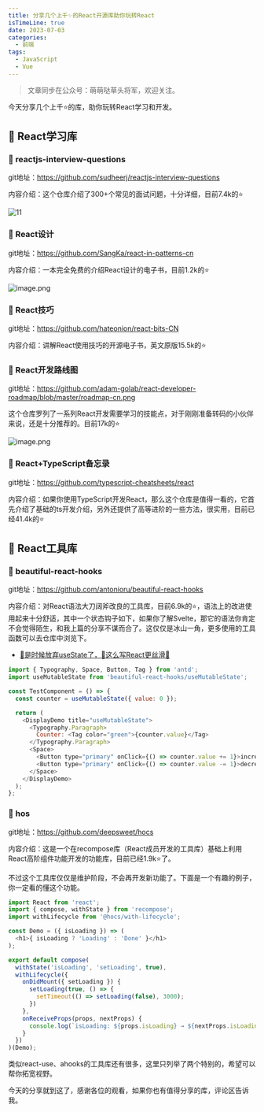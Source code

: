 ```yaml
---
title: 分享几个上千✨的React开源库助你玩转React
isTimeLine: true
date: 2023-07-03
categories:
  - 前端
tags:
  - JavaScript
  - Vue
---
```

> 文章同步在公众号：萌萌哒草头将军，欢迎关注。

今天分享几个上千⭐的库，助你玩转React学习和开发。

## 🚀 React学习库

### 💎 reactjs-interview-questions

git地址：https://github.com/sudheerj/reactjs-interview-questions

内容介绍：这个仓库介绍了300+个常见的面试问题，十分详细，目前7.4k的⭐

![11](https://p3-juejin.byteimg.com/tos-cn-i-k3u1fbpfcp/78133a046bc9478f8a201939ccf834ed~tplv-k3u1fbpfcp-watermark.image?)

### 💎 React设计

git地址：https://github.com/SangKa/react-in-patterns-cn

内容介绍：一本完全免费的介绍React设计的电子书，目前1.2k的⭐

![image.png](https://p3-juejin.byteimg.com/tos-cn-i-k3u1fbpfcp/e01cd7244502440d8fa99ab0659201cd~tplv-k3u1fbpfcp-watermark.image?)

### 💎 React技巧

git地址：https://github.com/hateonion/react-bits-CN

内容介绍：讲解React使用技巧的开源电子书，英文原版15.5k的⭐

### 💎 React开发路线图

git地址：https://github.com/adam-golab/react-developer-roadmap/blob/master/roadmap-cn.png

这个仓库罗列了一系列React开发需要学习的技能点，对于刚刚准备转码的小伙伴来说，还是十分推荐的。目前17k的⭐

![image.png](https://p6-juejin.byteimg.com/tos-cn-i-k3u1fbpfcp/0afa17518c4f4a669bec9378315438d7~tplv-k3u1fbpfcp-watermark.image?)

### 💎 React+TypeScript备忘录

git地址：https://github.com/typescript-cheatsheets/react

内容介绍：如果你使用TypeScript开发React，那么这个仓库是值得一看的，它首先介绍了基础的ts开发介绍，另外还提供了高等进阶的一些方法，很实用，目前已经41.4k的⭐

## 🚀 React工具库

### 💎 beautiful-react-hooks

git地址：https://github.com/antonioru/beautiful-react-hooks

内容介绍：对React语法大刀阔斧改良的工具库，目前6.9k的⭐，语法上的改进使用起来十分舒适，其中一个状态钩子如下，如果你了解Svelte，那它的语法你肯定不会觉得陌生，和我上篇的分享不谋而合了。这仅仅是冰山一角，更多使用的工具函数可以去仓库中浏览下。

- [🤮是时候放弃useState了，🚀这么写React更丝滑🚀](https://juejin.cn/post/7246777363257475129)

```js
import { Typography, Space, Button, Tag } from 'antd';
import useMutableState from 'beautiful-react-hooks/useMutableState';

const TestComponent = () => {
  const counter = useMutableState({ value: 0 });

  return (
    <DisplayDemo title="useMutableState">
      <Typography.Paragraph>
        Counter: <Tag color="green">{counter.value}</Tag>
      </Typography.Paragraph>
      <Space>
        <Button type="primary" onClick={() => counter.value += 1}>increase</Button>
        <Button type="primary" onClick={() => counter.value -= 1}>decrease</Button>
      </Space>
    </DisplayDemo>
  );
};
```

### 💎 hos

git地址：https://github.com/deepsweet/hocs

内容介绍：这是一个在recompose库（React成员开发的工具库）基础上利用React高阶组件功能开发的功能库，目前已经1.9k⭐了。

不过这个工具库仅仅是维护阶段，不会再开发新功能了。下面是一个有趣的例子，你一定看的懂这个功能。
```js
import React from 'react';
import { compose, withState } from 'recompose';
import withLifecycle from '@hocs/with-lifecycle';

const Demo = ({ isLoading }) => (
  <h1>{ isLoading ? 'Loading' : 'Done' }</h1>
);

export default compose(
  withState('isLoading', 'setLoading', true),
  withLifecycle({
    onDidMount({ setLoading }) {
      setLoading(true, () => {
        setTimeout(() => setLoading(false), 3000);
      })
    },
    onReceiveProps(props, nextProps) {
      console.log(`isLoading: ${props.isLoading} → ${nextProps.isLoading}`);
    }
  })
)(Demo);
```

类似react-use、ahooks的工具库还有很多，这里只列举了两个特别的，希望可以帮你拓宽视野。

今天的分享就到这了，感谢各位的观看，如果你也有值得分享的库，评论区告诉我。
